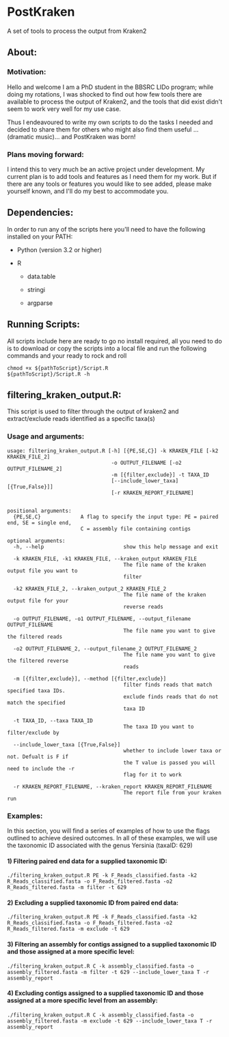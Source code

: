 # PostKraken

A set of tools to process the output from Kraken2

## About:

### Motivation:

Hello and welcome I am a PhD student in the BBSRC LIDo program; while doing my rotations, I was shocked to find out how few tools there are available to process the output of Kraken2, and the tools that did exist didn't seem to work very well for my use case.

Thus I endeavoured to write my own scripts to do the tasks I needed and decided to share them for others who might also find them useful ...(dramatic music)... and PostKraken was born!

### Plans moving forward:

I intend this to very much be an active project under development. My current plan is to add tools and features as I need them for my work. But if there are any tools or features you would like to see added, please make yourself known, and I'll do my best to accommodate you.

## Dependencies:

In order to run any of the scripts here you'll need to have the following installed on your PATH:

-   Python (version 3.2 or higher)

-   R

    -   data.table

    -   stringi

    -   argparse

## Running Scripts:

All scripts include here are ready to go no install required, all you need to do is to download or copy the scripts into a local file and run the following commands and your ready to rock and roll

```{bash}
chmod +x ${pathToScript}/Script.R
${pathToScript}/Script.R -h
```

## filtering_kraken_output.R:

This script is used to filter through the output of kraken2 and extract/exclude reads identified as a specific taxa(s)

### Usage and arguments:

```{bash}
usage: filtering_kraken_output.R [-h] [{PE,SE,C}] -k KRAKEN_FILE [-k2 KRAKEN_FILE_2]
                                  -o OUTPUT_FILENAME [-o2 OUTPUT_FILENAME_2] 
                                  -m [{filter,exclude}] -t TAXA_ID 
                                  [--include_lower_taxa] [{True,False}]]
                                  [-r KRAKEN_REPORT_FILENAME]


positional arguments:
  {PE,SE,C}             A flag to specify the input type: PE = paired end, SE = single end, 
                        C = assembly file containing contigs

optional arguments:
  -h, --help                          show this help message and exit
  
  -k KRAKEN_FILE, -k1 KRAKEN_FILE, --kraken_output KRAKEN_FILE
                                      The file name of the kraken output file you want to
                                      filter
                                      
  -k2 KRAKEN_FILE_2, --kraken_output_2 KRAKEN_FILE_2
                                      The file name of the kraken output file for your
                                      reverse reads
                                      
  -o OUTPUT_FILENAME, -o1 OUTPUT_FILENAME, --output_filename OUTPUT_FILENAME
                                      The file name you want to give the filtered reads
                                      
  -o2 OUTPUT_FILENAME_2, --output_filename_2 OUTPUT_FILENAME_2
                                      The file name you want to give the filtered reverse
                                      reads
                                      
  -m [{filter,exclude}], --method [{filter,exclude}]
                                      filter finds reads that match specified taxa IDs.
                                      exclude finds reads that do not match the specified
                                      taxa ID
                                      
  -t TAXA_ID, --taxa TAXA_ID
                                      The taxa ID you want to filter/exclude by
                                      
  --include_lower_taxa [{True,False}]
                                      whether to include lower taxa or not. Defualt is F if
                                      the T value is passed you will need to include the -r
                                      flag for it to work
                                      
  -r KRAKEN_REPORT_FILENAME, --kraken_report KRAKEN_REPORT_FILENAME
                                      The report file from your kraken run
```

### Examples:

In this section, you will find a series of examples of how to use the flags outlined to achieve desired outcomes. In all of these examples, we will use the taxonomic ID associated with the genus Yersinia (taxaID: 629)

#### 1) Filtering paired end data for a supplied taxonomic ID:

```{bash}
./filtering_kraken_output.R PE -k F_Reads_classified.fasta -k2 R_Reads_classified.fasta -o F_Reads_filtered.fasta -o2 R_Reads_filtered.fasta -m filter -t 629 
```

#### 2) Excluding a supplied taxonomic ID from paired end data:

```{bash}
./filtering_kraken_output.R PE -k F_Reads_classified.fasta -k2 R_Reads_classified.fasta -o F_Reads_filtered.fasta -o2 R_Reads_filtered.fasta -m exclude -t 629 
```

#### 3) Filtering an assembly for contigs assigned to a supplied taxonomic ID and those assigned at a more specific level:

```{bash}
./filtering_kraken_output.R C -k assembly_classified.fasta -o assembly_filtered.fasta -m filter -t 629 --include_lower_taxa T -r assembly_report
```

#### 4) Excluding contigs assigned to a supplied taxonomic ID and those assigned at a more specific level from an assembly:

```{bash}
./filtering_kraken_output.R C -k assembly_classified.fasta -o assembly_filtered.fasta -m exclude -t 629 --include_lower_taxa T -r assembly_report
```
